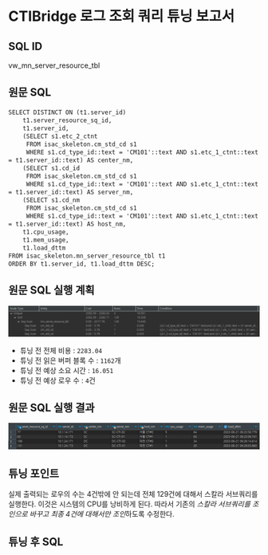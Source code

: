 # CTIBridge 로그 조회 쿼리 튜닝 보고서
## SQL ID
vw_mn_server_resource_tbl  
## 원문 SQL
```postgres-sql
SELECT DISTINCT ON (t1.server_id)
    t1.server_resource_sq_id,
    t1.server_id,
    (SELECT s1.etc_2_ctnt
     FROM isac_skeleton.cm_std_cd s1
     WHERE s1.cd_type_id::text = 'CM101'::text AND s1.etc_1_ctnt::text = t1.server_id::text) AS center_nm,
    (SELECT s1.cd_id
     FROM isac_skeleton.cm_std_cd s1
     WHERE s1.cd_type_id::text = 'CM101'::text AND s1.etc_1_ctnt::text = t1.server_id::text) AS server_nm,
    (SELECT s1.cd_nm
     FROM isac_skeleton.cm_std_cd s1
     WHERE s1.cd_type_id::text = 'CM101'::text AND s1.etc_1_ctnt::text = t1.server_id::text) AS host_nm,
    t1.cpu_usage,
    t1.mem_usage,
    t1.load_dttm
FROM isac_skeleton.mn_server_resource_tbl t1
ORDER BY t1.server_id, t1.load_dttm DESC;
```
## 원문 SQL 실행 계획
![img.png](img.png)  
- 튜닝 전 전체 비용 : `2283.04`
- 튜닝 전 읽은 버퍼 블록 수 : `1162`개
- 튜닝 전 예상 소요 시간 : `16.051`
- 튜닝 전 예상 로우 수 : `4`건
## 원문 SQL 실행 결과
![img_1.png](img_1.png)
## 튜닝 포인트
실제 출력되는 로우의 수는 4건밖에 안 되는데 전체 129건에 대해서 스칼라 서브쿼리를 실행한다. 이것은 시스템의 CPU를 낭비하게 된다. 따라서
기존의 *스칼라 서브쿼리를 조인으로 바꾸고 최종 4건에 대해서만 조인*하도록 수정한다.
## 튜닝 후 SQL

